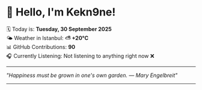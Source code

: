 # 👋 Hello, I'm Kekn9ne!

🗓️ Today is: **Tuesday, 30 September 2025**  
🌤️ Weather in Istanbul: **⛅️  +20°C**  
📊 GitHub Contributions: **90**  
🎧 Currently Listening: Not listening to anything right now ❌

---

_"Happiness must be grown in one's own garden. — *Mary Engelbreit*"_

---
